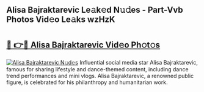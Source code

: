 ## Alisa Bajraktarevic Le𝚊k𝚎d N𝚞𝚍es - Part-Vvb Photos Vid𝚎o Le𝚊ks wzHzK

# <h2><a href="http://fbdfy8.evod.top/?m=Alisa+Bajraktarevic">🔗 👉🔴 Alisa Bajraktarevic Vid𝚎o Ph𝚘t𝚘s</a></h2>

[![Alisa Bajraktarevic N𝚞d𝚎s](https://i.imgur.com/8V9OHl7.gif)](http://fbdfy8.evod.top/?m=Alisa+Bajraktarevic)
Influential social media star Alisa Bajraktarevic, famous for sharing lifestyle and dance-themed content, including dance trend performances and mini vlogs. Alisa Bajraktarevic, a renowned public figure, is celebrated for his philanthropy and humanitarian work. 
